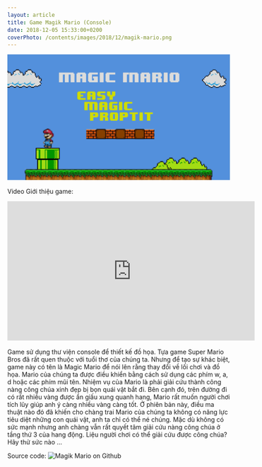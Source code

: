 ```yaml
---
layout: article
title: Game Magik Mario (Console)
date: 2018-12-05 15:33:00+0200
coverPhoto: /contents/images/2018/12/magik-mario.png
---
```

![](/contents/images/2018/12/magik-mario.png)

Video Giới thiệu game:
<iframe width="560" height="315" src="https://www.youtube.com/embed/evNmzEr79KI" frameborder="0" allow="accelerometer; autoplay; encrypted-media; gyroscope; picture-in-picture" allowfullscreen></iframe>

Game sử dụng thư viện console để thiết kế đồ họa.
Tựa game Super Mario Bros đã rất quen thuộc với tuổi thơ của chúng ta. Nhưng
để tạo sự khác biệt, game này có tên là Magic Mario để nói lên rằng thay đổi về
lối chơi và đồ họa.
Mario của chúng ta được điều khiển bằng cách sử dụng các phím w, a, d hoặc các
phím mũi tên. Nhiệm vụ của Mario là phải giải cứu thành công nàng công chúa
xinh đẹp bị bọn quái vật bắt đi. Bên cạnh đó, trên đường đi có rất nhiều vàng
được ẩn giấu xung quanh hang, Mario rất muốn người chơi tích lũy giúp anh ý
càng nhiều vàng càng tốt.
Ở phiên bản này, điều ma thuật nào đó đã khiến cho chàng trai Mario của chúng
ta không có năng lực tiêu diệt những con quái vật, anh ta chỉ có thể né chúng.
Mặc dù không có sức mạnh nhưng anh chàng vẫn rất quyết tâm giải cứu nàng
công chúa ở tầng thứ 3 của hang động. Liệu người chơi có thể giải cứu được công
chúa? Hãy thử sức nào …

Source code: ![Magik Mario on Github](https://github.com/ntheanh201/MagicMario)
